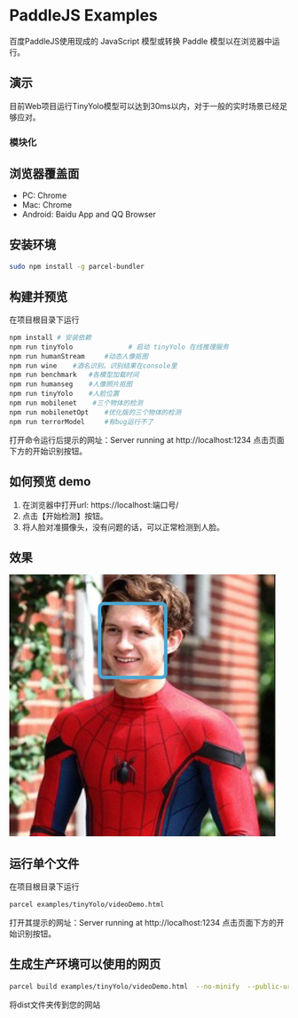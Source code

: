 # PaddleJS Examples

百度PaddleJS使用现成的 JavaScript 模型或转换 Paddle 模型以在浏览器中运行。

## 演示

目前Web项目运行TinyYolo模型可以达到30ms以内，对于一般的实时场景已经足够应对。

### 模块化

## 浏览器覆盖面

* PC: Chrome
* Mac: Chrome
* Android: Baidu App and QQ Browser

## 安装环境
```bash
sudo npm install -g parcel-bundler
```

## 构建并预览
在项目根目录下运行
```bash
npm install # 安装依赖
npm run tinyYolo              # 启动 tinyYolo 在线推理服务
npm run humanStream     #动态人像抠图
npm run wine    #酒名识别。识别结果在console里
npm run benchmark   #各模型加载时间
npm run humanseg    #人像照片抠图
npm run tinyYolo    #人脸位置
npm run mobilenet    #三个物体的检测
npm run mobilenetOpt    #优化版的三个物体的检测
npm run terrorModel     #有bug运行不了
```
打开命令运行后提示的网址：Server running at http://localhost:1234
点击页面下方的开始识别按钮。

## 如何预览 demo

1. 在浏览器中打开url: https://localhost:端口号/
2. 点击【开始检测】按钮。
3. 将人脸对准摄像头，没有问题的话，可以正常检测到人脸。

## 效果

![image](./tinyYolo/demoshow.png)


## 运行单个文件
在项目根目录下运行
```bash
parcel examples/tinyYolo/videoDemo.html
```
打开其提示的网址：Server running at http://localhost:1234
点击页面下方的开始识别按钮。

## 生成生产环境可以使用的网页
```bash
parcel build examples/tinyYolo/videoDemo.html  --no-minify  --public-url ./
```
将dist文件夹传到您的网站